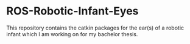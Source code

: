 # ROS-Robotic-Infant-Eyes
This repository contains the catkin packages for the ear(s) of a robotic infant which I am working on for my bachelor thesis.
